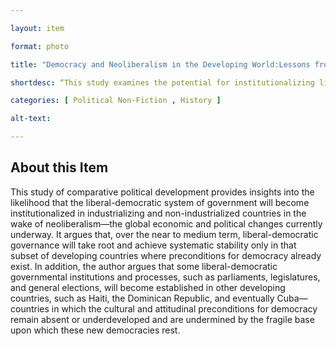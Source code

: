 ```yaml
--- 

layout: item 

format: photo 

title: "Democracy and Neoliberalism in the Developing World:Lessons from the Anglophone Caribbean"

shortdesc: “This study examines the potential for institutionalizing liberal democracy in developing countries amidst the challenges posed by neoliberalism, highlighting the necessary preconditions for democratic stability."

categories: [ Political Non-Fiction , History ]

alt-text:  

--- 
```


## About this Item 

 This study of comparative political development provides insights into the likelihood that the liberal-democratic system of government will become institutionalized in industrializing and non-industrialized countries in the wake of neoliberalism—the global economic and political changes currently underway. It argues that, over the near to medium term, liberal-democratic governance will take root and achieve systematic stability only in that subset of developing countries where preconditions for democracy already exist. In addition, the author argues that some liberal-democratic governmental institutions and processes, such as parliaments, legislatures, and general elections, will become established in other developing countries, such as Haiti, the Dominican Republic, and eventually Cuba—countries in which the cultural and attitudinal preconditions for democracy remain absent or underdeveloped and are undermined by the fragile base upon which these new democracies rest.
